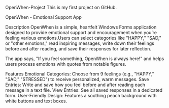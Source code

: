 OpenWhen-Project
This is my first project on GitHub.

OpenWhen - Emotional Support App

Description
OpenWhen is a simple, heartfelt Windows Forms application designed to provide emotional support and encouragement when you’re feeling various emotions.Users can select categories like "HAPPY," "SAD," or "other emotions," read inspiring messages, write down their feelings before and after reading, and save their responses for later reflection.

The app says, "If you feel something, OpenWhen is always here!" and helps users process emotions with quotes from notable figures.

Features
Emotional Categories: Choose from 9 feelings (e.g., "HAPPY," "SAD," "STRESSED") to receive personalized, warm messages.
Save Entries: Write and save how you feel before and after reading each message in a text file.
View Entries: See all saved responses in a dedicated form.
User-Friendly Design: Features a soothing peach background with white buttons and text boxes.
  
